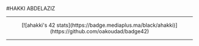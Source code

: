 #HAKKI ABDELAZIZ

---

<center>[![ahakki's 42 stats](https://badge.mediaplus.ma/black/ahakki)](https://github.com/oakoudad/badge42)</center>

---
